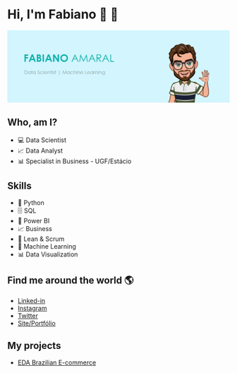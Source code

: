 # Hi, I'm Fabiano :wave: :slightly_smiling_face:

![](https://github.com/amaralbr/amaralbr/blob/main/1.23.00.png?raw=true)

## Who, am I?
* :computer: Data Scientist <br />
* :chart_with_upwards_trend: Data Analyst <br/>
* :bar_chart: Specialist in Business - UGF/Estácio <br/>

## Skills
* 🐍 Python
* 🗄 SQL
* 🧮 Power BI
* 📈 Business
* :milky_way: Lean & Scrum
* 🔮 Machine Learning
* 📊 Data Visualization

## Find me around the world :earth_americas:

*  [Linked-in]( https://www.linkedin.com/in/fabianoamaralbr/)
*  [Instagram]( https://www.instagram.com/fabianoamaralbr/)
*  [Twitter]( https://www.twitter.com/fabianoamaralbr/)
*  [Site/Portfólio](https://www.fabianoamaral.com)

## **My projects**

* [EDA Brazilian E-commerce](https://app.powerbi.com/view?r=eyJrIjoiZWEwMDAyMDEtMGUyYy00Y2I1LTlhMzYtNmI1OTNhNjA2MGI5IiwidCI6IjcxZDU5YjAxLTIyY2EtNDYxYS1hYzRmLWIxMDNjMDY4NTQzYSJ9)

<!--
**amaralbr/amaralbr** is a ✨ _special_ ✨ repository because its `README.md` (this file) appears on your GitHub profile.
## **My projects**

* [Churn Model](https://github.com/scudilio/Churn_model)
* [Data Visualization](https://github.com/scudilio/Visualizacao_de_dados)
* [WebScrapin](https://github.com/scudilio/webscraping_wordcloud)
* [TextMining](https://github.com/scudilio/text_mining)


Here are some ideas to get you started:

- 🔭 I’m currently working on ...
- 🌱 I’m currently learning ...
- 👯 I’m looking to collaborate on ...
- 🤔 I’m looking for help with ...
- 💬 Ask me about ...
- 📫 How to reach me: ...
- 😄 Pronouns: ...
- ⚡ Fun fact: ...
-->

